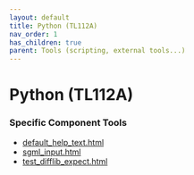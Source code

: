 ```yaml
---
layout: default
title: Python (TL112A)
nav_order: 1
has_children: true
parent: Tools (scripting, external tools...)
---
```

# Python (TL112A)
### Specific Component Tools

- [default_help_text.html](tools/Lib/site-packages/wx/lib/agw/data/default_help_text.html)
- [sgml_input.html](tools/Lib/test/sgml_input.html)
- [test_difflib_expect.html](tools/Lib/test/test_difflib_expect.html)

